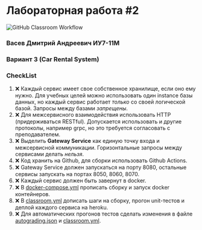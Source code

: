 # Лабораторная работа #2

![GitHub Classroom Workflow](../../workflows/GitHub%20Classroom%20Workflow/badge.svg?branch=master)

### Васев Дмитрий Андреевич ИУ7-11М

### Вариант 3 (Car Rental System)

### CheckList

1. ❌ Каждый сервис имеет свое собственное хранилище, если оно ему нужно. Для учебных целей можно использовать один
   instance базы данных, но каждый сервис работает _только_ со своей логической базой. Запросы между базами _запрещены_.
2. ❌ Для межсервисного взаимодействия использовать HTTP (придерживаться RESTful). Допускается использовать и другие
   протоколы, например grpc, но это требуется согласовать с преподавателем.
3. ❌ Выделить **Gateway Service** как единую точку входа и межсервисной коммуникации. Горизонтальные запросы между
   сервисами делать _нельзя_.
4. ❌ Код хранить на Github, для сборки использовать Github Actions.
5. ❌ Gateway Service должен запускаться на порту 8080, остальные сервисы запускать на портах 8050, 8060, 8070.
6. ❌ Каждый сервис должен быть завернут в docker.
7. ❌ В [docker-compose.yml](compose/docker-compose.yml) прописать сборку и запуск docker контейнеров.
8. ❌ В [classroom.yml](.github/workflows/classroom.yml) дописать шаги на сборку, прогон unit-тестов и деплой каждого
   сервиса на heroku.
9. ❌ Для автоматических прогонов тестов сделать изменения в файле [autograding.json](.github/classroom/autograding.json)
   и [classroom.yml](.github/workflows/classroom.yml).
